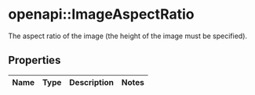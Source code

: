 # openapi::ImageAspectRatio

The aspect ratio of the image (the height of the image must be specified).

## Properties

| Name | Type | Description | Notes |
| ---- | ---- | ----------- | ----- |
